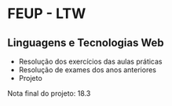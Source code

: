 # FEUP - LTW

## Linguagens e Tecnologias Web

* Resolução dos exercícios das aulas práticas  
* Resolução de exames dos anos anteriores
* Projeto 

Nota final do projeto: 18.3